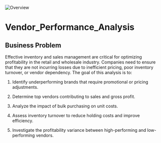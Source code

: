 ![Overview](https://github.com/user-attachments/assets/8e9561f6-5c69-4b1c-9ba9-5e28c8b93548)
# Vendor_Performance_Analysis

## Business Problem

Effective inventory and sales management are critical for optimizing profitability in the retail and wholesale industry. Companies need to ensure that they are not incurring losses due to inefficient pricing, poor inventory turnover, or vendor dependency. The goal of this analysis is to:

1. Identify underperforming brands that require promotional or pricing adjustments.

2. Determine top vendors contributing to sales and gross profit.

3. Analyze the impact of bulk purchasing on unit costs.

4. Assess inventory turnover to reduce holding costs and improve efficiency.

5. Investigate the profitability variance between high-performing and low-performing vendors.

